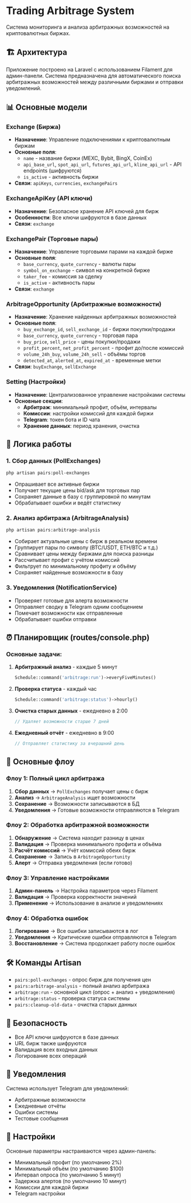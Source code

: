 # Trading Arbitrage System

Система мониторинга и анализа арбитражных возможностей на криптовалютных биржах.

## 🏗️ Архитектура

Приложение построено на Laravel с использованием Filament для админ-панели. Система предназначена для автоматического поиска арбитражных возможностей между различными биржами и отправки уведомлений.

## 📊 Основные модели

### Exchange (Биржа)

-   **Назначение**: Управление подключениями к криптовалютным биржам
-   **Основные поля**:
    -   `name` - название биржи (MEXC, Bybit, BingX, CoinEx)
    -   `api_base_url`, `spot_api_url`, `futures_api_url`, `kline_api_url` - API endpoints (шифруются)
    -   `is_active` - активность биржи
-   **Связи**: `apiKeys`, `currencies`, `exchangePairs`

### ExchangeApiKey (API ключи)

-   **Назначение**: Безопасное хранение API ключей для бирж
-   **Особенности**: Все ключи шифруются в базе данных
-   **Связи**: `exchange`

### ExchangePair (Торговые пары)

-   **Назначение**: Управление торговыми парами на каждой бирже
-   **Основные поля**:
    -   `base_currency`, `quote_currency` - валюты пары
    -   `symbol_on_exchange` - символ на конкретной бирже
    -   `taker_fee` - комиссия за сделку
    -   `is_active` - активность пары
-   **Связи**: `exchange`

### ArbitrageOpportunity (Арбитражные возможности)

-   **Назначение**: Хранение найденных арбитражных возможностей
-   **Основные поля**:
    -   `buy_exchange_id`, `sell_exchange_id` - биржи покупки/продажи
    -   `base_currency`, `quote_currency` - торговая пара
    -   `buy_price`, `sell_price` - цены покупки/продажи
    -   `profit_percent`, `net_profit_percent` - профит до/после комиссий
    -   `volume_24h_buy`, `volume_24h_sell` - объёмы торгов
    -   `detected_at`, `alerted_at`, `expired_at` - временные метки
-   **Связи**: `buyExchange`, `sellExchange`

### Setting (Настройки)

-   **Назначение**: Централизованное управление настройками системы
-   **Основные секции**:
    -   **Арбитраж**: минимальный профит, объём, интервалы
    -   **Комиссии**: настройки комиссий для каждой биржи
    -   **Telegram**: токен бота и ID чата
    -   **Хранение данных**: период хранения, очистка

## 🔄 Логика работы

### 1. Сбор данных (PollExchanges)

```bash
php artisan pairs:poll-exchanges
```

-   Опрашивает все активные биржи
-   Получает текущие цены bid/ask для торговых пар
-   Сохраняет данные в базу с группировкой по минутам
-   Обрабатывает ошибки и ведёт статистику

### 2. Анализ арбитража (ArbitrageAnalysis)

```bash
php artisan pairs:arbitrage-analysis
```

-   Собирает актуальные цены с бирж в реальном времени
-   Группирует пары по символу (BTC/USDT, ETH/BTC и т.д.)
-   Сравнивает цены между биржами для поиска разницы
-   Рассчитывает профит с учётом комиссий
-   Фильтрует по минимальному профиту и объёму
-   Сохраняет найденные возможности в базу

### 3. Уведомления (NotificationService)

-   Проверяет готовые для алерта возможности
-   Отправляет сводку в Telegram одним сообщением
-   Помечает возможности как отправленные
-   Обрабатывает ошибки отправки

## ⏰ Планировщик (routes/console.php)

### Основные задачи:

1. **Арбитражный анализ** - каждые 5 минут

    ```php
    Schedule::command('arbitrage:run')->everyFiveMinutes()
    ```

2. **Проверка статуса** - каждый час

    ```php
    Schedule::command('arbitrage:status')->hourly()
    ```

3. **Очистка старых данных** - ежедневно в 2:00

    ```php
    // Удаляет возможности старше 7 дней
    ```

4. **Ежедневный отчёт** - ежедневно в 9:00
    ```php
    // Отправляет статистику за вчерашний день
    ```

## 🔄 Основные флоу

### Флоу 1: Полный цикл арбитража

1. **Сбор данных** → `PollExchanges` получает цены с бирж
2. **Анализ** → `ArbitrageAnalysis` ищет возможности
3. **Сохранение** → Возможности записываются в БД
4. **Уведомления** → Готовые возможности отправляются в Telegram

### Флоу 2: Обработка арбитражной возможности

1. **Обнаружение** → Система находит разницу в ценах
2. **Валидация** → Проверка минимального профита и объёма
3. **Расчёт комиссий** → Учёт комиссий обеих бирж
4. **Сохранение** → Запись в `ArbitrageOpportunity`
5. **Алерт** → Отправка уведомления (если готово)

### Флоу 3: Управление настройками

1. **Админ-панель** → Настройка параметров через Filament
2. **Валидация** → Проверка корректности значений
3. **Применение** → Использование в анализе и уведомлениях

### Флоу 4: Обработка ошибок

1. **Логирование** → Все ошибки записываются в лог
2. **Уведомления** → Критические ошибки отправляются в Telegram
3. **Восстановление** → Система продолжает работу после ошибок

## 🛠️ Команды Artisan

-   `pairs:poll-exchanges` - опрос бирж для получения цен
-   `pairs:arbitrage-analysis` - полный анализ арбитража
-   `arbitrage:run` - основной цикл (опрос + анализ + уведомления)
-   `arbitrage:status` - проверка статуса системы
-   `pairs:cleanup-old-data` - очистка старых данных

## 🔐 Безопасность

-   Все API ключи шифруются в базе данных
-   URL бирж также шифруются
-   Валидация всех входных данных
-   Логирование всех операций

## 📱 Уведомления

Система использует Telegram для уведомлений:

-   Арбитражные возможности
-   Ежедневные отчёты
-   Ошибки системы
-   Тестовые сообщения

## 🎯 Настройки

Основные параметры настраиваются через админ-панель:

-   Минимальный профит (по умолчанию 2%)
-   Минимальный объём (по умолчанию $100)
-   Интервал опроса (по умолчанию 5 минут)
-   Задержка алертов (по умолчанию 10 минут)
-   Комиссии для каждой биржи
-   Telegram настройки

